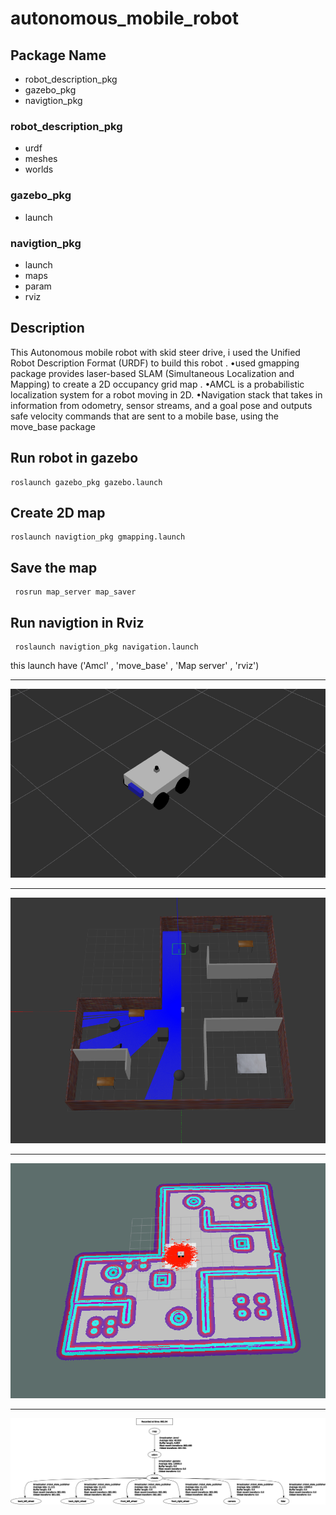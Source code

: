 # autonomous_mobile_robot



## Package Name
- robot_description_pkg
- gazebo_pkg
- navigtion_pkg

### robot_description_pkg
- urdf 
- meshes
- worlds

### gazebo_pkg
- launch 


### navigtion_pkg
- launch   
- maps
- param
- rviz


## Description
This Autonomous mobile robot with skid steer drive, i used the Unified Robot Description Format (URDF) to build this robot .
•used gmapping package provides laser-based SLAM (Simultaneous Localization and Mapping) to create a 2D occupancy grid map .
•AMCL is a probabilistic localization system for a robot moving in 2D.
•Navigation stack that takes in information from odometry, sensor streams, and a goal pose and outputs safe velocity commands that are sent to a mobile base, using the move_base package


## Run robot in gazebo
```
roslaunch gazebo_pkg gazebo.launch 
```

## Create 2D map
```
roslaunch navigtion_pkg gmapping.launch
```

## Save the map
```
 rosrun map_server map_saver 
```
## Run navigtion in Rviz
```
 roslaunch navigtion_pkg navigation.launch
```
this launch have ('Amcl' , 'move_base' , 'Map server' , 'rviz')

------------


![My Image](robot.png)

------------------
![My Image]( map.png)

------------------

![My Image](robott.png)

------------------
![My Image](frames.png)


